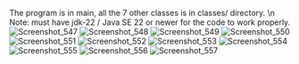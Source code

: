 The program is in main, all the 7 other classes is in classes/ directory. \n
Note: must have jdk-22 / Java SE 22 or newer for the code to work properly.
![Screenshot_547](https://github.com/DomeFrex/java-project/assets/62183743/83f95d34-e73c-48d5-a075-0c0547319bd2)
![Screenshot_548](https://github.com/DomeFrex/java-project/assets/62183743/7ef93afa-0bc0-4fbb-9689-195166eaf465)
![Screenshot_549](https://github.com/DomeFrex/java-project/assets/62183743/61c475f3-194c-4a99-9f6e-824d13f9efed)
![Screenshot_550](https://github.com/DomeFrex/java-project/assets/62183743/a7055fae-7e04-4d36-94fc-0f771c4b5095)
![Screenshot_551](https://github.com/DomeFrex/java-project/assets/62183743/edadf228-3609-4b31-bc25-c8258820de07)
![Screenshot_552](https://github.com/DomeFrex/java-project/assets/62183743/67702aa6-8001-41da-b16b-eb093ad129f6)
![Screenshot_553](https://github.com/DomeFrex/java-project/assets/62183743/733d415b-b1b3-472c-8cde-b56adabeba2a)
![Screenshot_554](https://github.com/DomeFrex/java-project/assets/62183743/d538f9a3-0ef2-4de5-8a11-dd8e734ab311)
![Screenshot_555](https://github.com/DomeFrex/java-project/assets/62183743/4ed15517-a09b-4dd0-b378-6cf6ee6977f0)
![Screenshot_556](https://github.com/DomeFrex/java-project/assets/62183743/3445d6f7-91cc-4c1a-982b-ffc0537345fb)
![Screenshot_557](https://github.com/DomeFrex/java-project/assets/62183743/544c8658-ed09-4074-83bf-891ee3df3216)
